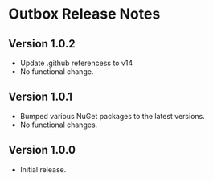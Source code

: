 # Outbox Release Notes

## Version 1.0.2

- Update .github referencess to v14
- No functional change.

## Version 1.0.1

- Bumped various NuGet packages to the latest versions.
- No functional changes.

## Version 1.0.0

- Initial release.
